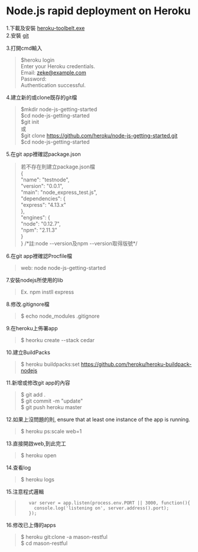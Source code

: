 Node.js rapid deployment on Heroku
=================================  
1.下載及安裝 [heroku-toolbelt.exe](https://devcenter.heroku.com/articles/getting-started-with-nodejs#set-up)  
2.安裝 [git](https://git-scm.com/downloads)  
    
3.打開cmd輸入  
> $heroku login  
> Enter your Heroku credentials.  
> Email: zeke@example.com  
> Password:  
> Authentication successful.  
    
4.建立新的或clone既存的git檔  
> $mkdir node-js-getting-started  
> $cd node-js-getting-started  
> $git init  
> 或  
> $git clone https://github.com/heroku/node-js-getting-started.git  
> $cd node-js-getting-started  
    
5.在git app裡確認package.json  
>  若不存在則建立package.json檔  
>         {  
>           "name": "testnode",  
>           "version": "0.0.1",  
>           "main": "node_express_test.js",  
>           "dependencies": {  
>             "express": "4.13.x"  
>           },  
>           "engines": {  
>             "node": "0.12.7",  
>             "npm": "2.11.3"  
>           }  
>         }
>         /\*註:node --version及npm --version取得版號\*/  
    
6.在git app裡確認Procfile檔  
> web: node node-js-getting-started  
    
7.安裝nodejs所使用的lib  
> Ex. npm instll express  
    
8.修改.gitignore檔  
> $ echo node_modules  .gitignore  
    
9.在heroku上佈署app  
> $ heorku create --stack cedar  
    
10.建立BuildPacks  
> $ heroku buildpacks:set https://github.com/heroku/heroku-buildpack-nodejs  
    
11.新增或修改git app的內容  
> $ git add .  
> $ git commit -m "update"  
> $ git push heroku master  
    
12.如果上沒問題的則, ensure that at least one instance of the app is running.  
> $ heroku ps:scale web=1  
    
13.直接開啟web,到此完工  
> $ heroku open  
    
14.查看log  
> $ heroku logs  
    
15.注意程式邏輯  
>        var server = app.listen(process.env.PORT || 3000, function(){  
>          console.log('listening on', server.address().port);  
>        }); 

16.修改已上傳的apps  
> $ heroku git:clone -a mason-restful  
> $ cd mason-restful  
